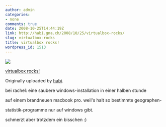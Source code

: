 ```yaml
---
author: admin
categories:
- none
comments: true
date: 2008-10-25T14:44:19Z
link: http://habi.gna.ch/2008/10/25/virtualbox-rocks/
slug: virtualbox-rocks
title: virtualbox rocks!
wordpress_id: 1513
---
```


[![](http://farm4.static.flickr.com/3165/2971881028_0cd0f0711f_m.jpg)](http://www.flickr.com/photos/habi/2971881028/)
   

 
  [virtualbox rocks!](http://www.flickr.com/photos/habi/2971881028/)
    

  Originally uploaded by [habi](http://www.flickr.com/people/habi/).
 



bei rachel: eine saubere windows-installation in einer halben stunde  

auf einem brandneuen macbook pro. weil's halt so bestimmte geographen-  

statistik-programme nur auf windows gibt.  

schmerzt aber trotzdem ein bisschen :)
  

